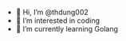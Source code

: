 - 👋 Hi, I’m @thdung002
- 👀 I’m interested in coding
- 🌱 I’m currently learning Golang

<!---
thdung002/thdung002 is a ✨ special ✨ repository because its `README.md` (this file) appears on your GitHub profile.
You can click the Preview link to take a look at your changes.
--->

